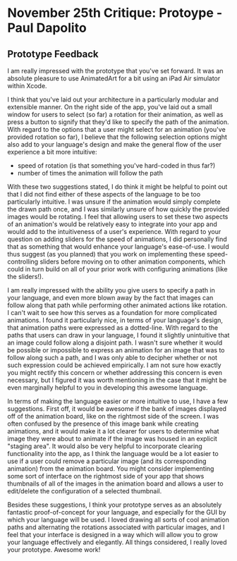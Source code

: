 # November 25th Critique: Protoype - Paul Dapolito

## Prototype Feedback

I am really impressed with the prototype that you've set forward. It was an absolute pleasure to use AnimatedArt for a bit using an iPad Air simulator within Xcode.

I think that you've laid out your architecture in a particularly modular and extensible manner. On the right side of the app, you've laid out a small window for users to select (so far) a rotation for their animation, as well as press a button to signify that they'd like to specify the path of the animation. With regard to the options that a user might select for an animation (you've provided rotation so far), I believe that the following selection options might also add to your language's design and make the general flow of the user experience a bit more intuitive:

   + speed of rotation (is that something you've hard-coded in thus far?)
   + number of times the animation will follow the path

With these two suggestions stated, I do think it might be helpful to point out that I did not find either of these aspects of the language to be too particularly intuitive. I was unsure if the animation would simply complete the drawn path once, and I was similarly unsure of how quickly the provided images would be rotating. I feel that allowing users to set these two aspects of an animation's would be relatively easy to integrate into your app and would add to the intuitiveness of a user's experience. With regard to your question on adding sliders for the speed of animations, I did personally find that as something that would enhance your language's ease-of-use. I would thus suggest (as you planned) that you work on implementing these speed-controlling sliders before moving on to other animation components, which could in turn build on all of your prior work with configuring animations (like the sliders!).

I am really impressed with the ability you give users to specify a path in your language, and even more blown away by the fact that images can follow along that path while performing other animated actions like rotation. I can't wait to see how this serves as a foundation for more complicated animations. I found it particularly nice, in terms of your language's design, that animation paths were expressed as a dotted-line. With regard to the paths that users can draw in your language, I found it slightly unintuitive that an image could follow along a disjoint path. I wasn't sure whether it would be possible or impossible to express an animation for an image that was to follow along such a path, and I was only able to decipher whether or not such expression could be achieved empirically. I am not sure how exactly you might rectify this concern or whether addressing this concern is even necessary, but I figured it was worth mentioning in the case that it might be even marginally helpful to you in developing this awesome language.

In terms of making the language easier or more intuitive to use, I have a few suggestions. First off, it would be awesome if the bank of images displayed off of the animation board, like on the rightmost side of the screen. I was often confused by the presence of this image bank while creating animations, and it would make it a lot clearer for users to determine what image they were about to animate if the image was housed in an explicit "staging area". It would also be very helpful to incorporate clearing functionality into the app, as I think the language would be a lot easier to use if a user could remove a particular image (and its corresponding animation) from the animation board. You might consider implementing some sort of interface on the rightmost side of your app that shows thumbnails of all of the images in the animation board and allows a user to edit/delete the configuration of a selected thumbnail.

Besides these suggestions, I think your prototype serves as an absolutely fantastic proof-of-concept for your language, and especially for the GUI by which your language will be used. I loved drawing all sorts of cool animation paths and alternating the rotations associated with particular images, and I feel that your interface is designed in a way which will allow you to grow your language effectively and elegantly. All things considered, I really loved your prototype. Awesome work!
